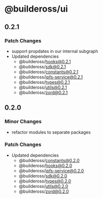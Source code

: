 # @buildeross/ui

## 0.2.1

### Patch Changes

- support propdates in our internal subgraph
- Updated dependencies
  - @buildeross/hooks@0.2.1
  - @buildeross/sdk@0.2.1
  - @buildeross/constants@0.2.1
  - @buildeross/ipfs-service@0.2.1
  - @buildeross/types@0.2.1
  - @buildeross/utils@0.2.1
  - @buildeross/zord@0.2.1

## 0.2.0

### Minor Changes

- refactor modules to separate packages

### Patch Changes

- Updated dependencies
  - @buildeross/constants@0.2.0
  - @buildeross/hooks@0.2.0
  - @buildeross/ipfs-service@0.2.0
  - @buildeross/sdk@0.2.0
  - @buildeross/types@0.2.0
  - @buildeross/utils@0.2.0
  - @buildeross/zord@0.2.0

